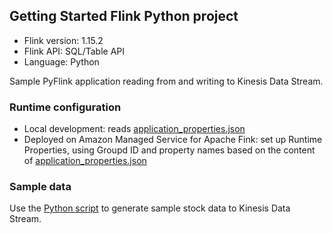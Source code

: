 ## Getting Started Flink Python project

* Flink version: 1.15.2
* Flink API: SQL/Table API
* Language: Python

Sample PyFlink application reading from and writing to Kinesis Data Stream.

### Runtime configuration

* Local development: reads [application_properties.json](./application_properties.json)
* Deployed on Amazon Managed Service for Apache Fink: set up Runtime Properties, using Groupd ID and property names based on the content of [application_properties.json](./application_properties.json)

### Sample data

Use the [Python script](../data-generator/) to generate sample stock data to Kinesis Data Stream.